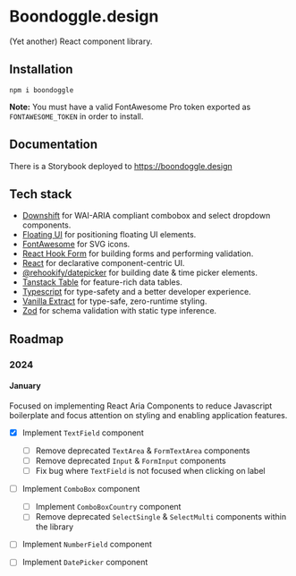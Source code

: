 # Boondoggle.design

(Yet another) React component library.

## Installation

```shell
npm i boondoggle
```

**Note:** You must have a valid FontAwesome Pro token exported as `FONTAWESOME_TOKEN` in order to
install.

## Documentation

There is a Storybook deployed to <https://boondoggle.design>

## Tech stack

- [Downshift](https://www.downshift-js.com/) for WAI-ARIA compliant combobox and select dropdown
    components.
- [Floating UI](https://floating-ui.com/) for positioning floating UI elements.
- [FontAwesome](https://fontawesome.com/) for SVG icons.
- [React Hook Form](https://www.react-hook-form.com/) for building forms and performing
    validation.
- [React](https://react.dev/) for declarative component-centric UI.
- [@rehookify/datepicker](https://github.com/rehookify/datepicker) for building date & time picker
    elements.
- [Tanstack Table](https://tanstack.com/table/v8) for feature-rich data tables.
- [Typescript](https://www.typescriptlang.org/) for type-safety and a better developer experience.
- [Vanilla Extract](https://vanilla-extract.style/) for type-safe, zero-runtime styling.
- [Zod](https://zod.dev/) for schema validation with static type inference.

## Roadmap

### 2024

#### January

Focused on implementing React Aria Components to reduce Javascript boilerplate and focus attention on
styling and enabling application features.

- [x] Implement `TextField` component
  - [ ] Remove deprecated `TextArea` & `FormTextArea` components
  - [ ] Remove deprecated `Input` & `FormInput` components
  - [ ] Fix bug where `TextField` is not focused when clicking on label
- [ ] Implement `ComboBox` component
  - [ ] Implement `ComboBoxCountry` component
  - [ ] Remove deprecated `SelectSingle` & `SelectMulti` components within the library
- [ ] Implement `NumberField` component
- [ ] Implement `DatePicker` component

